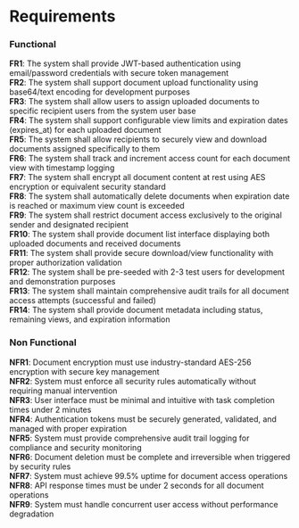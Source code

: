 # Requirements

### Functional
**FR1**: The system shall provide JWT-based authentication using email/password credentials with secure token management  
**FR2**: The system shall support document upload functionality using base64/text encoding for development purposes  
**FR3**: The system shall allow users to assign uploaded documents to specific recipient users from the system user base  
**FR4**: The system shall support configurable view limits and expiration dates (expires_at) for each uploaded document  
**FR5**: The system shall allow recipients to securely view and download documents assigned specifically to them  
**FR6**: The system shall track and increment access count for each document view with timestamp logging  
**FR7**: The system shall encrypt all document content at rest using AES encryption or equivalent security standard  
**FR8**: The system shall automatically delete documents when expiration date is reached or maximum view count is exceeded  
**FR9**: The system shall restrict document access exclusively to the original sender and designated recipient  
**FR10**: The system shall provide document list interface displaying both uploaded documents and received documents  
**FR11**: The system shall provide secure download/view functionality with proper authorization validation  
**FR12**: The system shall be pre-seeded with 2-3 test users for development and demonstration purposes  
**FR13**: The system shall maintain comprehensive audit trails for all document access attempts (successful and failed)  
**FR14**: The system shall provide document metadata including status, remaining views, and expiration information

### Non Functional
**NFR1**: Document encryption must use industry-standard AES-256 encryption with secure key management  
**NFR2**: System must enforce all security rules automatically without requiring manual intervention  
**NFR3**: User interface must be minimal and intuitive with task completion times under 2 minutes  
**NFR4**: Authentication tokens must be securely generated, validated, and managed with proper expiration  
**NFR5**: System must provide comprehensive audit trail logging for compliance and security monitoring  
**NFR6**: Document deletion must be complete and irreversible when triggered by security rules  
**NFR7**: System must achieve 99.5% uptime for document access operations  
**NFR8**: API response times must be under 2 seconds for all document operations  
**NFR9**: System must handle concurrent user access without performance degradation
